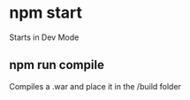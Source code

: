 # npm start

Starts in Dev Mode

## npm run compile

Compiles a .war and place it in the /build folder